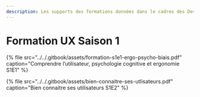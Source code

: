 ```yaml
---
description: Les supports des formations données dans le cadres des Designers transverses
---
```


# Formation UX Saison 1

{% file src="../../.gitbook/assets/formation-s1e1-ergo-psycho-biais.pdf" caption="Comprendre l’utilisateur, psychologie cognitive et ergonomie S1E1" %}

{% file src="../../.gitbook/assets/bien-connaitre-ses-utlisateurs.pdf" caption="Bien connaitre ses utilisateurs S1E2" %}



